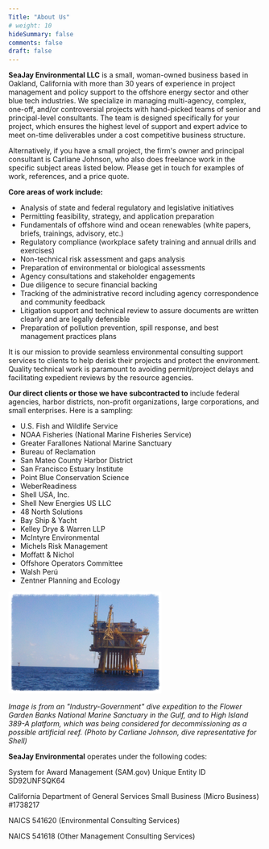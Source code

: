```yaml
---
Title: "About Us"
# weight: 10
hideSummary: false
comments: false
draft: false
---
```


**SeaJay Environmental LLC** is a small, woman-owned business based in Oakland, California with more than 30 years of experience in project management and policy support to the offshore energy sector and other blue tech industries. We specialize in managing multi-agency, complex, one-off, and/or controversial projects with hand-picked teams of senior and principal-level consultants. The team is designed specifically for your project, which ensures the highest level of support and expert advice to meet on-time deliverables under a cost competitive business structure. 

Alternatively, if you have a small project, the firm's owner and principal consultant is Carliane Johnson, who also does freelance work in the specific subject areas listed below. Please get in touch for examples of work, references, and a price quote. 

**Core areas of work include:** 

* Analysis of state and federal regulatory and legislative initiatives 
* Permitting feasibility, strategy, and application preparation
* Fundamentals of offshore wind and ocean renewables (white papers, briefs, trainings, advisory, etc.)
* Regulatory compliance (workplace safety training and annual drills and exercises)
* Non-technical risk assessment and gaps analysis
* Preparation of environmental or biological assessments
* Agency consultations and stakeholder engagements
* Due diligence to secure financial backing
* Tracking of the administrative record including agency correspondence and community feedback
* Litigation support and technical review to assure documents are written clearly and are legally defensible
* Preparation of pollution prevention, spill response, and best management practices plans

It is our mission to provide seamless environmental consulting support services to clients to help derisk their projects and protect the environment. Quality technical work is paramount to avoiding permit/project delays and facilitating expedient reviews by the resource agencies. 

**Our direct clients or those we have subcontracted to** include federal agencies, harbor districts, non-profit organizations, large corporations, and small enterprises. Here is a sampling:

* U.S. Fish and Wildlife Service
* NOAA Fisheries (National Marine Fisheries Service)
* Greater Farallones National Marine Sanctuary
* Bureau of Reclamation
* San Mateo County Harbor District
* San Francisco Estuary Institute
* Point Blue Conservation Science
* WeberReadiness
* Shell USA, Inc.
* Shell New Energies US LLC
* 48 North Solutions
* Bay Ship & Yacht
* Kelley Drye & Warren LLP
* McIntyre Environmental
* Michels Risk Management
* Moffatt & Nichol
* Offshore Operators Committee
* Walsh Perú
* Zentner Planning and Ecology

![platform](/images/platform.png)

_Image is from an "Industry-Government" dive expedition to the Flower Garden Banks National Marine Sanctuary in the Gulf, and to High Island 389-A platform, which was being considered for decommissioning as a possible artificial reef. (Photo by Carliane Johnson, dive representative for Shell)_

**SeaJay Environmental** operates under the following codes:

System for Award Management (SAM.gov) Unique Entity ID SD92UNFSQK64

California Department of General Services Small Business (Micro Business) #1738217

NAICS 541620 (Environmental Consulting Services)

NAICS 541618 (Other Management Consulting Services)
